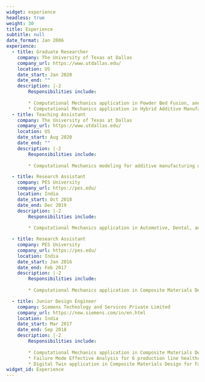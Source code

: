 ```yaml
---
widget: experience
headless: true
weight: 30
title: Experience
subtitle: null
date_format: Jan 2006
experience:
  - title: Graduate Researcher
    company: The University of Texas at Dallas
    company_url: https://www.utdallas.edu/
    location: US
    date_start: Jan 2020 
    date_end: ""
    description: |-2
        Responsibilities include:
        
        * Computational Mechanics application in Powder Bed Fusion, and Direct Energy Deposition.
        * Computational Mechanics application in Hybrid Additive Manufacturing Process involving Direct Energy Deposition and Ultrasonic Nanocrystal Surface Modification Technique.
  - title: Teaching Assistant
    company: The University of Texas at Dallas
    company_url: https://www.utdallas.edu/
    location: US
    date_start: Aug 2020 
    date_end: ""
    description: |-2
        Responsibilities include:
        
        * Computational Mechanics modeling for additive manufacturing using Ansys.

  - title: Research Assistant
    company: PES University
    company_url: https://pes.edu/
    location: India
    date_start: Oct 2018 
    date_end: Dec 2019
    description: |-2
        Responsibilities include:
        
        * Computational Mechanics application in Automotive, Dental, and Rotordynamics.

  - title: Research Assistant
    company: PES University
    company_url: https://pes.edu/
    location: India
    date_start: Jan 2016  
    date_end: Feb 2017
    description: |-2
        Responsibilities include:
        
        * Computational Mechanics application in Composite Materials Design, and Aerospace.

  - title: Junior Design Engineer
    company: Siemens Technology and Services Private Limited
    company_url: https://new.siemens.com/in/en.html
    location: India
    date_start: Mar 2017  
    date_end: Sep 2018
    description: |-2
        Responsibilities include:
        
        * Computational Mechanics application in Composite Materials Design for Fatigue.
        * Failure Mode Effective Analysis for 6 production line healthcare equipment for CrO2.
        * Digital Twin application in Composite Materials Design for Fatigue.
widget_id: Experience
---
```

